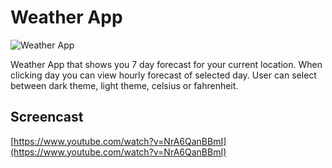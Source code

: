 # Weather App

![Weather App](https://i.gyazo.com/ba77a2d6aa10ce23c113d258ad17c8b7.png)

Weather App that shows you 7 day forecast for your current location. When clicking day you can view hourly forecast of selected day. User can select between dark theme, light theme, celsius or fahrenheit.

## Screencast

[https://www.youtube.com/watch?v=NrA6QanBBmI](https://www.youtube.com/watch?v=NrA6QanBBmI)
